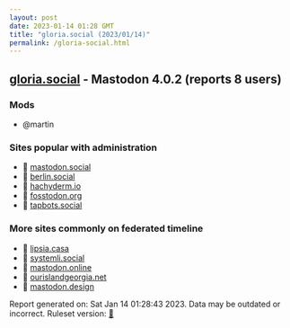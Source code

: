 ```yaml
---
layout: post
date: 2023-01-14 01:28 GMT
title: "gloria.social (2023/01/14)"
permalink: /gloria-social.html
---
```


## [gloria.social](https://gloria.social) - Mastodon 4.0.2 (reports 8 users)

### Mods
 * @martin

### Sites popular with administration

* 🐘 [mastodon.social](/mastodon-social.html)
* 🐘 [berlin.social](/berlin-social.html)
* 🐘 [hachyderm.io](/hachyderm-io.html)
* 🐘 [fosstodon.org](/fosstodon-org.html)
* 🐘 [tapbots.social](/tapbots-social.html)

### More sites commonly on federated timeline

* 🐘 [lipsia.casa](/lipsia-casa.html)
* 🐘 [systemli.social](/systemli-social.html)
* 🐘 [mastodon.online](/mastodon-online.html)
* 🐘 [ourislandgeorgia.net](/ourislandgeorgia-net.html)
* 🐘 [mastodon.design](/mastodon-design.html)

Report generated on: Sat Jan 14 01:28:43 2023. Data may be outdated or incorrect.
Ruleset version: [🧁](/version-cupcake)
